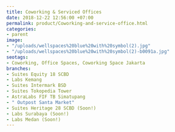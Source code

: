 ```yaml
---
title: Coworking & Serviced Offices
date: 2018-12-22 12:56:00 +07:00
permalink: product/Coworking-and-service-office.html
categories:
- parent
image:
- "/uploads/wellspaces%20blue%20with%20symbol(2).jpg"
- "/uploads/wellspaces%20blue%20with%20symbol(2)-b0091a.jpg"
seotags:
- Coworking, Office Spaces, Coworking Space Jakarta
branches:
- Suites Equity 18 SCBD
- Labs Kemang
- Suites Intermark BSD
- Suites Tokopedia Tower
- AstraLabs FIF TB Simatupang
- " Outpost Santa Market"
- Suites Heritage 28 SCBD (Soon!)
- Labs Surabaya (Soon!)
- Labs Medan (Soon!)
---
```


